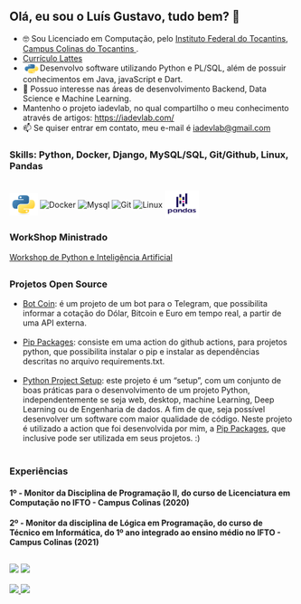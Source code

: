 ## Olá, eu sou o Luís Gustavo, tudo bem? 👋

<!--
**luisgs7/luisgs7** is a ✨ _special_ ✨ repository because its `README.md` (this file) appears on your GitHub profile.

Here are some ideas to get you started:

-->
- 🤓 Sou Licenciado em Computação, pelo <a href="http://www.ifto.edu.br/"> Instituto Federal do Tocantins</a>,<a href="http://www.ifto.edu.br/colinas"> Campus Colinas do Tocantins </a>.
- <a href="http://lattes.cnpq.br/7401309837661540">Currículo Lattes </a>
- <img align="center" alt="Python" height="20" width="30" src="https://raw.githubusercontent.com/devicons/devicon/master/icons/python/python-original.svg">Desenvolvo software utilizando Python e PL/SQL, além de possuir conhecimentos em Java, javaScript e Dart.
- 🧠 Possuo interesse nas áreas de desenvolvimento Backend, Data Science e Machine Learning. 
- Mantenho o projeto iadevlab, no qual compartilho o meu conhecimento através de artigos: https://iadevlab.com/
- 📫 Se quiser entrar em contato, meu e-mail é iadevlab@gmail.com
### Skills: Python, Docker, Django, MySQL/SQL, Git/Github, Linux, Pandas 

  <div style="display: inline_block"><br>
    <img align="center" alt="Python" height="40" width="50" src="https://raw.githubusercontent.com/devicons/devicon/master/icons/python/python-original.svg">
    <img align="center" alt="Docker" height="50" width="60" src="https://cdn.jsdelivr.net/gh/devicons/devicon/icons/docker/docker-original.svg" />
    <!---<img align="center" alt="Django" height="50" width="60" src="https://cdn.jsdelivr.net/gh/devicons/devicon/icons/django/django-original.svg" />  -->
    <img align="center" alt="Mysql" height="50" width="60" src="https://cdn.jsdelivr.net/gh/devicons/devicon/icons/mysql/mysql-original-wordmark.svg" />
    <img align="center" alt="Git" height="50" width="60" src="https://cdn.jsdelivr.net/gh/devicons/devicon/icons/git/git-original.svg" />
    <img align="center" alt="Linux" height="50" width="60" src="https://cdn.jsdelivr.net/gh/devicons/devicon/icons/linux/linux-original.svg" />
    <img align="center" alt="Linux" height="50" width="60" src="https://github.com/luisgs7/luisgs7/blob/main/print/pandas.png" />
 </div>
 
 ### WorkShop Ministrado 
 
 <a href = "https://www.youtube.com/watch?v=eh6LJuWdF8Q">Workshop de Python e Inteligência Artificial</a>
 ##
 
 ### Projetos Open Source
 - <a href="https://github.com/luisgs7/bot-coin">Bot Coin</a>: é um projeto de um bot para o Telegram, que possibilita informar a cotação do Dólar, Bitcoin e Euro em tempo real, a partir de uma API externa. <br><br>
 - <a href="https://github.com/luisgs7/pip-packages">Pip Packages</a>: consiste em uma action do github actions, para projetos python, que possibilita instalar o pip e instalar as dependências descritas no arquivo requirements.txt. <br><br>
 - <a href="https://github.com/luisgs7/python-project-setup">Python Project Setup</a>: este projeto é um “setup”, com um conjunto de boas práticas para o desenvolvimento de um projeto Python, independentemente se seja web, desktop, machine Learning, Deep Learning ou de Engenharia de dados. A fim de que, seja possível desenvolver um software com maior qualidade de código. Neste projeto é utilizado a action que foi desenvolvida por mim, a <a href="https://github.com/luisgs7/pip-packages">Pip Packages</a>, que inclusive pode ser utilizada em seus projetos. :) <br><br>

 ### Experiências
 #### 1º - Monitor da Disciplina de Programação II, do curso de Licenciatura em Computação no IFTO - Campus Colinas (2020)
 #### 2º - Monitor da disciplina de Lógica em Programação, do curso de Técnico em Informática, do 1º ano integrado ao ensino médio no IFTO - Campus Colinas (2021)
 ##
<!-- -->  
 <div>
  <a href="https://github.com/luisgs7"></a>
  <img height="180em" src="https://github-readme-stats.vercel.app/api?username=luisgs7&show_icons=true&theme=tokyonight&include_all_commits=true&count_private=true"/>
  <img height="180em" src="https://github-readme-stats.vercel.app/api/top-langs/?username=luisgs7&layout=compact&langs_count=8&theme=tokyonight"/>
</div>

  <br>
 <div>
   <a href = "mailto:luis.silva7@estudante.ifto.edu..br"><img src="https://img.shields.io/badge/Gmail-D14836?style=for-the-badge&logo=gmail&logoColor=white" target="_blank">    </a>
      <a href="https://www.linkedin.com/in/lu%C3%ADs-gustavo-8632181a3/" target="_blank"><img src="https://img.shields.io/badge/LinkedIn-0077B5?style=for-the-badge&logo=linkedin&logoColor=white" target="_blank"></a> 
